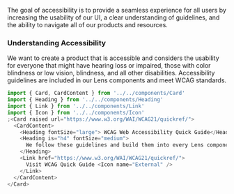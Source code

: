 The goal of accessibility is to provide a seamless experience for all users by increasing the usability of our UI, a clear understanding of guidelines, and the ability to navigate all of our products and resources.

### Understanding Accessibility

We want to create a product that is accessible and considers the usability for everyone that might have hearing loss or impaired, those with color blindness or low vision, blindness, and all other disabilities. Accessibility guidelines are included in our Lens components and meet WCAG standards.

```js noeditor
import { Card, CardContent } from '../../components/Card'
import { Heading } from '../../components/Heading'
import { Link } from '../../components/Link'
import { Icon } from '../../components/Icon'
;<Card raised url="https://www.w3.org/WAI/WCAG21/quickref/">
  <CardContent>
    <Heading fontSize="large"> WCAG Web Accessibility Quick Guide</Heading>
    <Heading is="h4" fontSize="medium">
      We follow these guidelines and build them into every Lens component.
    </Heading>
    <Link href="https://www.w3.org/WAI/WCAG21/quickref/">
      Visit WCAG Quick Guide <Icon name="External" />
    </Link>
  </CardContent>
</Card>
```
